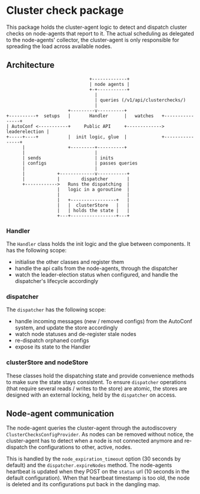 # Cluster check package

This package holds the cluster-agent logic to detect and dispatch cluster checks
on node-agents that report to it. The actual scheduling as delegated to the
node-agents' collector, the cluster-agent is only responsible for spreading
the load across available nodes.




## Architecture

```
                               +-------------+
                               | node agents |
                               +-+-----------+
                                 |
                                 | queries (/v1/api/clusterchecks/)
                                 |
                       +---------v----------+
+----------+  setups   |       Handler      |   watches   +----------------+
| AutoConf <-----------+     Public API     +-------------> leaderelection |
+-----+----+           |  init logic, glue  |             +----------------+
      |                +---------+----------+
      |                          |
      | sends                    | inits
      | configs                  | passes queries
      |                          |
      |            +-------------v-----------+
      |            |        dispatcher       |
      +------------>   Runs the dispatching  |
                   |   logic in a goroutine  |
                   |                         |
                   |   +-----------------+   |
                   |   |  clusterStore   |   |
                   |   | holds the state |   |
                   +---+-----------------+---+
```

### Handler

The `Handler` class holds the init logic and the glue between components. It has the following
scope:

  - initialise the other classes and register them
  - handle the api calls from the node-agents, through the dispatcher
  - watch the leader-election status when configured, and handle the dispatcher's lifecycle accordingly

### dispatcher

The `dispatcher` has the following scope:

  - handle incoming messages (new / removed configs) from the AutoConf system, and
update the store accordingly
  - watch node statuses and de-register stale nodes
  - re-dispatch orphaned configs
  - expose its state to the Handler

### clusterStore and nodeStore

These classes hold the dispatching state and provide convenience methods to make sure the
state stays consistent.
To ensure `dispatcher` operations (that require several reads / writes to the store) are
atomic, the stores are designed with an external locking, held by the `dispatcher` on access.

## Node-agent communication

The node-agent queries the cluster-agent through the autodiscovery `ClusterChecksConfigProvider`.
As nodes can be removed without notice, the cluster-agent has to detect when a node is not
connected anymore and re-dispatch the configurations to other, active, nodes.

This is handled by the `node_expiration_timeout` option (30 seconds by default) and the
`dispatcher.expireNodes` method. The node-agents heartbeat is updated when they POST on the
`status` url (10 seconds in the default configuration). When that heartbeat timestamp is too
old, the node is deleted and its configurations put back in the dangling map.
